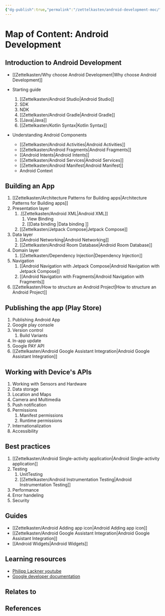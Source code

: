 ```yaml
---
{"dg-publish":true,"permalink":"/zettelkasten/android-development-moc/","title":"Android Development MOC","tags":["status/todo","status/MOC"],"noteIcon":"","created":"2023-10-11T10:10:00.838+01:00","updated":"2023-11-07T17:32:34.098+00:00"}
---
```



# Map of Content: Android Development 


## Introduction to Android Development

- [[Zettelkasten/Why choose Android Development\|Why choose Android Development]]
- Starting guide
	1. [[Zettelkasten/Android Studio\|Android Studio]] 
	2. SDK
	3. NDK
	4. [[Zettelkasten/Android Gradle\|Android Gradle]]
	5. [[Java\|Java]]
	6. [[Zettelkasten/Kotlin Syntax\|Kotlin Syntax]]

- Understanding Android Components
	- [[Zettelkasten/Android Activities\|Android Activities]]
	- [[Zettelkasten/Android Fragments\|Android Fragments]]
	- [[Android Intents\|Android Intents]]
	- [[Zettelkasten/Android Services\|Android Services]]
	- [[Zettelkasten/Android Manifest\|Android Manifest]] 
	- Android Context

## Building an App
1. [[Zettelkasten/Architecture Patterns for Building apps\|Architecture Patterns for Building apps]]
2. Presentation layer
	1. .[[Zettelkasten/Android XML\|Android XML]]		
		1. View Binding
		2. [[Data  binding \|Data  binding ]]
	2. [[Zettelkasten/Jetpack Compose\|Jetpack Compose]]
3. Data layer
	1. [[Android Networking\|Android Networking]]
	2. [[Zettelkasten/Android Room Database\|Android Room Database]]
4. Domain layer
	1. [[Zettelkasten/Dependency Injection\|Dependency Injection]]
5. Navigation
	1. [[Android Navigation with Jetpack Compose\|Android Navigation with Jetpack Compose]]
	2. [[Android Navigation with Fragments\|Android Navigation with Fragments]]
6. [[Zettelkasten/How to structure an Android Project\|How to structure an Android Project]]

## Publishing the app (Play Store)
1. Publishing Android App
2. Google play console
3. Version control
	1. Build Variants
4. In-app update
5. Google PAY API
6. [[Zettelkasten/Android Google Assistant Integration\|Android Google Assistant Integration]]


## Working with Device's APIs

1. Working with Sensors and Hardware
2. Data storage
3. Location and Maps
4. Camera and Multimedia 
5. Push notification
6. Permissions
	1. Manifest permissions
	2. Runtime permissions
7. Internationalization
8. Accessibility 

## Best practices
1. [[Zettelkasten/Android Single-activity application\|Android Single-activity application]]
1. Testing
	1. UnitTesting
	2. [[Zettelkasten/Android Instrumentation Testing\|Android Instrumentation Testing]]
2. Performance
8. Error handeling
3. Security

## Guides
- [[Zettelkasten/Android Adding app icon\|Android Adding app icon]]
- [[Zettelkasten/Android Google Assistant Integration\|Android Google Assistant Integration]]
- [[Android Widgets\|Android Widgets]]

## Learning resources

- [Philipp Lackner youtube](https://www.youtube.com/@PhilippLackner) 
- [Google developer documentation](https://developer.android.com/guide/components/fundamentals)

## Relates to

## References


